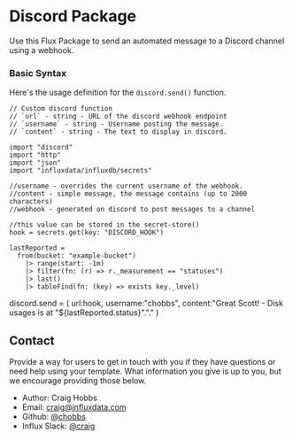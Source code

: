 # Discord Package

Use this Flux Package to send an automated message to a Discord channel using a webhook.

### Basic Syntax

Here's the usage definition for the `discord.send()` function.

    // Custom discord function
    // `url` - string - URL of the discord webhook endpoint
    // `username` - string - Username posting the message.
    // `content` - string - The text to display in discord.

    import "discord"
    import "http"
    import "json"
    import "influxdata/influxdb/secrets"

    //username - overrides the current username of the webhook.
    //content - simple message, the message contains (up to 2000 characters)
    //webhook - generated on discord to post messages to a channel

    //this value can be stored in the secret-store()
    hook = secrets.get(key: "DISCORD_HOOK")
    
    lastReported =
      from(bucket: "example-bucket")
        |> range(start: -1m)
        |> filter(fn: (r) => r._measurement == "statuses")
        |> last()
        |> tableFind(fn: (key) => exists key._level)

   discord.send = (
      url:hook,
      username:"chobbs",
      content:"Great Scott! -  Disk usages is at \"${lastReported.status}\"."."
      )


## Contact

Provide a way for users to get in touch with you if they have questions or need help using your template. What information you give is up to you, but we encourage providing those below.

- Author: Craig Hobbs
- Email: craig@influxdata.com
- Github: [@chobbs](https://github.com/chobbs)
- Influx Slack: [@craig](https://influxdata.com/slack)
